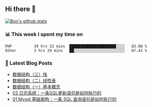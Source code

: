 ## Hi there 👋

[![Boo's github stats](https://github-readme-stats.vercel.app/api?username=0xAiKang)](https://github.com/anuraghazra/github-readme-stats)

<!-- [![Most Used Langs](https://github-readme-stats.vercel.app/api/top-langs/?username=0xAiKang)](https://github.com/anuraghazra/github-readme-stats) -->

### 📊 This week I spent my time on
<!--START_SECTION:waka-->

```text
PHP          39 hrs 23 mins  █████████████████████░░░░   83.98 %
Other        3 hrs 29 mins   ██░░░░░░░░░░░░░░░░░░░░░░░   07.43 %
```

<!--END_SECTION:waka-->

### 📕 Latest Blog Posts
<!-- BLOG-POST-LIST:START -->
- [数据结构（三）栈](https://www.0x2beace.com/data-structure-3-stack/)
- [数据结构（二）线性表](https://www.0x2beace.com/data-structure-2-linear-table/)
- [数据结构（一）基本概念](https://www.0x2beace.com/data-structure-1-basic-concepts/)
- [02 日志系统：一条SQL更新语句是如何执行的](https://www.0x2beace.com/logging-system-how-an-sql-update-statement-is-executed/)
- [01 Mysql 基础架构：一条 SQL 查询语句是如何执行的](https://www.0x2beace.com/mysql-infrastructure-how-a-sql-query-statement-is-executed/)
<!-- BLOG-POST-LIST:END -->

